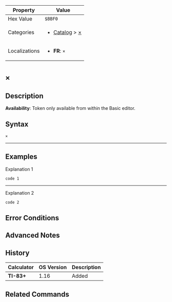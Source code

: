 | Property      | Value |
|---------------|-------|
| Hex Value     | `$BBF0`|
| Categories    | <ul><li>[Catalog](<../categories/Catalog.md>) > [×](<../categories/Catalog.md#×>)</li></ul> |
| Localizations | <ul><li><b>FR</b>: `×`</li></ul> |

# `×`

## Description



<b>Availability</b>: Token only available from within the Basic editor.

## Syntax
`×`

<hr>

## Examples

Explanation 1
```ti-basic
code 1
```
---
Explanation 2
```ti-basic
code 2
```

## Error Conditions


## Advanced Notes


## History
| Calculator | OS Version | Description |
|------------|------------|-------------|
| <b>TI-83+</b> | 1.16 | Added

## Related Commands

    
